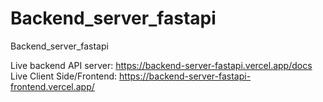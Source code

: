 # Backend_server_fastapi
Backend_server_fastapi

Live backend API server: https://backend-server-fastapi.vercel.app/docs
Live Client Side/Frontend: https://backend-server-fastapi-frontend.vercel.app/


